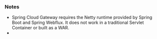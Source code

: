 ### Notes
+ Spring Cloud Gateway requires the Netty runtime provided by Spring Boot and Spring Webflux. 
  It does not work in a traditional Servlet Container or built as a WAR.
+  